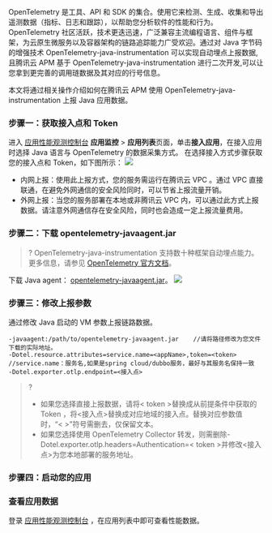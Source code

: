 OpenTelemetry 是工具、API 和 SDK 的集合。使用它来检测、生成、收集和导出遥测数据（指标、日志和跟踪），以帮助您分析软件的性能和行为。OpenTelemetry 社区活跃，技术更迭迅速，广泛兼容主流编程语言、组件与框架，为云原生微服务以及容器架构的链路追踪能力广受欢迎。通过对 Java 字节码的增强技术 OpenTelemetry-java-instrumentation 可以实现自动埋点上报数据,且腾讯云 APM 基于 OpenTelemetry-java-instrumentation 进行二次开发,可以让您拿到更完善的调用琏数据及其对应的行号信息。

本文将通过相关操作介绍如何在腾讯云 APM 使用 OpenTelemetry-java-instrumentation 上报 Java 应用数据。


### 步骤一：获取接入点和 Token
进入 [应用性能观测控制台](https://console.cloud.tencent.com/apm) **应用监控** > **应用列表**页面，单击**接入应用**，在接入应用时选择 Java 语言与 OpenTelemetry 的数据采集方式。
在选择接入方式步骤获取您的接入点和 Token，如下图所示：
![](https://main.qcloudimg.com/raw/d7d94913947d31edf70e85c6462c6bac.png)
<dx-alert infotype="explain" title="上报方式说明">
- 内网上报：使用此上报方式，您的服务需运行在腾讯云 VPC 。通过 VPC 直接联通，在避免外网通信的安全风险同时，可以节省上报流量开销。
- 外网上报：当您的服务部署在本地或非腾讯云 VPC 内，可以通过此方式上报数据。请注意外网通信存在安全风险，同时也会造成一定上报流量费用。
  </dx-alert>


### 步骤二：下载 opentelemetry-javaagent.jar 
>?  OpenTelemetry-java-instrumentation 支持数十种框架自动埋点能力。更多信息，请参见 [OpenTelemetry 官方文档](https://github.com/open-telemetry/opentelemetry-java-instrumentation/blob/main/docs/supported-libraries.md?spm=a2c4g.11186623.0.0.1e455765eR4tEn&file=supported-libraries.md)。

下载  Java agent： [opentelemetry-javaagent.jar]( https://github.com/TencentCloud/tencentcloud-opentelemetry-java.git)。
![](https://qcloudimg.tencent-cloud.cn/raw/6176ee3745ffe0ad7c60c33ded2a4bf3.png)

### 步骤三：修改上报参数
通过修改 Java 启动的 VM 参数上报链路数据。
```
-javaagent:/path/to/opentelemetry-javaagent.jar    //请将路径修改为您文件下载的实际地址。
-Dotel.resource.attributes=service.name=<appName>,token=<token> //service.name：服务名,如果是spring cloud/dubbo服务，最好与其服务名保持一致
-Dotel.exporter.otlp.endpoint=<接入点>
```
>?
>- 如果您选择直接上报数据，请将< token >替换成从前提条件中获取的 Token ，将<接入点>替换成对应地域的接入点。替换对应参数值时，“< >”符号需删去，仅保留文本。
>- 如果您选择使用 OpenTelemetry Collector 转发，则需删除-Dotel.exporter.otlp.headers=Authentication=< token >并修改<接入点>为您本地部署的服务地址。

### 步骤四：启动您的应用
### 查看应用数据
登录 [应用性能观测控制台](https://console.cloud.tencent.com/apm) ，在应用列表中即可查看性能数据。

